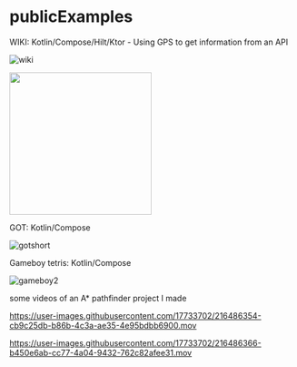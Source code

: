 # publicExamples

WIKI: Kotlin/Compose/Hilt/Ktor - Using GPS to get information from an API

![wiki](https://user-images.githubusercontent.com/17733702/217066635-e0d2d287-9303-4dd4-9f3b-ac1710e84f0e.gif)

<img src="/images/output/video1.gif](https://user-images.githubusercontent.com/17733702/217066635-e0d2d287-9303-4dd4-9f3b-ac1710e84f0e.gif" width="250" height="250"/>

GOT: Kotlin/Compose

![gotshort](https://user-images.githubusercontent.com/17733702/217055877-0a7788ee-87a4-41e3-acf9-ffefb9e04751.gif)


Gameboy tetris: Kotlin/Compose

![gameboy2](https://user-images.githubusercontent.com/17733702/217046867-97218a15-d7f9-4e5c-9ad8-0fd0d307c4d3.gif)


some videos of an A* pathfinder project I made

https://user-images.githubusercontent.com/17733702/216486354-cb9c25db-b86b-4c3a-ae35-4e95bdbb6900.mov



https://user-images.githubusercontent.com/17733702/216486366-b450e6ab-cc77-4a04-9432-762c82afee31.mov

